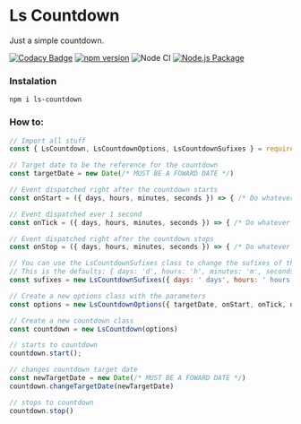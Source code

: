 # Ls Countdown

Just a simple countdown.

[![Codacy Badge](https://app.codacy.com/project/badge/Grade/1f5df58e1b154540bb7796500b0fd42e)](https://www.codacy.com/gh/leandrosimoes/ls-countdown/dashboard?utm_source=github.com&amp;utm_medium=referral&amp;utm_content=leandrosimoes/ls-countdown&amp;utm_campaign=Badge_Grade)
[![npm version](https://badge.fury.io/js/ls-countdown.svg)](https://badge.fury.io/js/ls-countdown) 
![Node CI](https://github.com/leandrosimoes/ls-countdown/workflows/Node%20CI/badge.svg)
[![Node.js Package](https://github.com/leandrosimoes/ls-countdown/actions/workflows/npmpublish.yml/badge.svg)](https://github.com/leandrosimoes/ls-countdown/actions/workflows/npmpublish.yml)

### Instalation

`npm i ls-countdown`

### How to:

```javascript
// Import all stuff
const { LsCountdown, LsCountdownOptions, LsCountdownSufixes } = require('ls-countdown')

// Target date to be the reference for the countdown
const targetDate = new Date(/* MUST BE A FOWARD DATE */)

// Event dispatched right after the countdown starts
const onStart = ({ days, hours, minutes, seconds }) => { /* Do whatever you want... */ }

// Event dispatched ever 1 second
const onTick = ({ days, hours, minutes, seconds }) => { /* Do whatever you want... */ }

// Event dispatched right after the countdown stops
const onStop = ({ days, hours, minutes, seconds }) => { /* Do whatever you want... */ }

// You can use the LsCountdownSufixes class to change the sufixes of the tick on return
// This is the defaults: { days: 'd', hours: 'h', minutes: 'm', seconds: 's' }
const sufixes = new LsCountdownSufixes({ days: ' days', hours: ' hours', minutes: ' minutes', seconds: ' seconds' })

// Create a new options class with the parameters
const options = new LsCountdownOptions({ targetDate, onStart, onTick, onStop, sufixes })

// Create a new countdown class
const countdown = new LsCountdown(options)

// starts to countdown
countdown.start();

// changes countdown target date
const newTargetDate = new Date(/* MUST BE A FOWARD DATE */)
countdown.changeTargetDate(newTargetDate)

// stops to countdown
countdown.stop()
```
